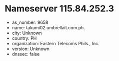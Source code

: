 # Nameserver 115.84.252.3

* as_number: 9658
* name: takumi02.umbrellait.com.ph.
* city: Unknown
* country: PH
* organization: Eastern Telecoms Phils., Inc.
* version: Unknown
* dnssec: false
